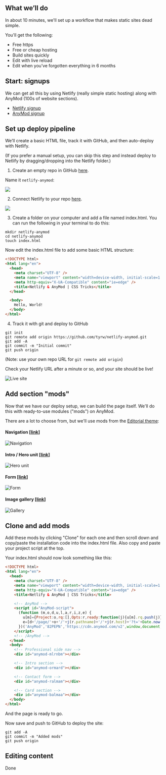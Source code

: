 ## What we’ll do

In about 10 minutes, we'll set up a workflow that makes static sites dead simple.

You'll get the following:

- Free https
- Free or cheap hosting
- Build sites quickly
- Edit with live reload
- Edit when you’ve forgotten everything in 6 months

## Start: signups

We can get all this by using Netlify (really simple static hosting) along with AnyMod (100s of website sections).

- [Netlify signup](https://app.netlify.com/signup?utm_source=css-tricks&utm_campaign=sep-2019)
- [AnyMod signup](https://anymod.com/login?utm_source=css-tricks&utm_campaign=sep-19)

## Set up deploy pipeline

We’ll create a basic HTML file, track it with GitHub, and then auto-deploy with Netlify.

(If you prefer a manual setup, you can skip this step and instead deploy to Netlify by dragging/dropping into the Netlify folder.)

1. Create an empty repo in GitHub [here](https://github.com/new).

Name it `netlify-anymod`:

![](https://res.cloudinary.com/component/image/upload/v1567551219/permanent/css-tricks-01.png)

2. Connect Netlify to your repo [here](https://app.netlify.com/start).

![](https://res.cloudinary.com/component/image/upload/v1567551534/permanent/css-tricks-02.png)

3. Create a folder on your computer and add a file named index.html. You can run the following in your terminal to do this:

```
mkdir netlify-anymod
cd netlify-anymod
touch index.html
```

Now edit the index.html file to add some basic HTML structure:

```html
<!DOCTYPE html>
<html lang="en">
  <head>
    <meta charset="UTF-8" />
    <meta name="viewport" content="width=device-width, initial-scale=1.0" />
    <meta http-equiv="X-UA-Compatible" content="ie=edge" />
    <title>Netlify & AnyMod | CSS Tricks</title>
  </head>

  <body>
    Hello, World!
  </body>
</html>
```

4. Track it with git and deploy to GitHub

```
git init
git remote add origin https://github.com/tyrw/netlify-anymod.git
git add -A
git commit -m "Initial commit"
git push origin
```

(Note: use your own repo URL for `git remote add origin`)

Check your Netlify URL after a minute or so, and your site should be live!

![Live site](https://res.cloudinary.com/component/image/upload/v1567575330/permanent/css-tricks-03.png.png)

## Add section "mods"

Now that we have our deploy setup, we can build the page itself. We'll do this with ready-to-use modules ("mods") on AnyMod.

There are a lot to choose from, but we'll use mods from the [Editorial theme](https://anymod.com/html-theme-templates/editorial):

#### Navigation [[link](https://anymod.com/mod/professional-side-nav-mlrnbm)]

![Navigation](https://res.cloudinary.com/component/image/upload/w_400/v1564793728/sidenav_mjin2w.gif)

#### Intro / Hero unit [[link](https://anymod.com/mod/intro-section-ormard)]

![Hero unit](https://res.cloudinary.com/component/image/upload/w_400/v1567577537/permanent/css-tricks-04.png)

#### Form [[link](https://anymod.com/mod/contact-form-ralmam)]

![Form](https://res.cloudinary.com/component/image/upload/w_400/v1567577533/permanent/css-tricks-05.png)

#### Image gallery [[link](https://anymod.com/mod/card-section-balmaa)]

![Gallery](https://res.cloudinary.com/component/image/upload/w_400/v1567577534/permanent/css-tricks-06.png)

## Clone and add mods

Add these mods by clicking "Clone" for each one and then scroll down and copy/paste the installation code into the index.html file.  Also copy and paste your project script at the top.  

Your index.html should now look something like this:

```html
<!DOCTYPE html>
<html lang="en">
  <head>
    <meta charset="UTF-8" />
    <meta name="viewport" content="width=device-width, initial-scale=1.0" />
    <meta http-equiv="X-UA-Compatible" content="ie=edge" />
    <title>Netlify & AnyMod | CSS Tricks</title>

    <!-- AnyMod -->
    <script id="AnyMod-script">
      (function (m,o,d,u,l,a,r,i,z,e) {
        u[m]={Project:o,rq:[],Opts:r,ready:function(j){u[m].rq.push(j)}};function j(s){return encodeURIComponent(btoa(s))};z=l.getElementById(m+'-'+a);r=u.location;
        e=[d+'/page/'+o+'/'+j(r.pathname)+'/'+j(r.host)+'?t='+Date.now(),d];e.map(function(w){i=l.createElement(a);i.defer=1;i.src=w;z.parentNode.insertBefore(i,z);});
      })('AnyMod','82PEPN','https://cdn.anymod.com/v2',window,document,'script',{ toolkit: true, tips: true, priority: 3 });
    </script>
    <!-- /AnyMod -->
  </head>
  <body>
    <!-- Professional side nav -->
    <div id="anymod-mlrnbm"></div>

    <!-- Intro section -->
    <div id="anymod-ormard"></div>

    <!-- Contact form -->
    <div id="anymod-ralmam"></div>

    <!-- Card section -->
    <div id="anymod-balmaa"></div>
  </body>
</html>
```

And the page is ready to go. 

Now save and push to GitHub to deploy the site:

```
git add -A
git commit -m "Added mods"
git push origin
```

## Editing content

Done

